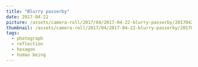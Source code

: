 ```yaml
---
title: "Blurry passerby"
date: 2017-04-22
picture: /assets/camera-roll/2017/04/2017-04-22-blurry-passerby/20170422_072444670_iOS.jpg
thumbnail: /assets/camera-roll/2017/04/2017-04-22-blurry-passerby/20170422_072444670_iOS-thumbnail.jpg
tags:
  - photograph
  - reflection
  - hexagon
  - human being
---
```


